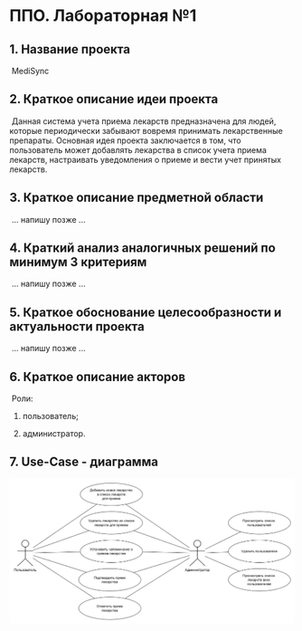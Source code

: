 # ППО. Лабораторная №1

## 1. Название проекта

​	MediSync

## 2. Краткое описание идеи проекта 

​	Данная система учета приема лекарств предназначена для людей, которые  периодически забывают вовремя принимать лекарственные препараты. Основная идея проекта заключается в том, что пользователь может добавлять лекарства в список учета приема лекарств, настраивать уведомления о приеме и вести учет принятых лекарств.

## 3. Краткое описание предметной области

​	... напишу позже ...

## 4. Краткий анализ аналогичных решений по минимум 3 критериям

​	... напишу позже ...

## 5. Краткое обоснование целесообразности и актуальности проекта

​	... напишу позже ...

## 6. Краткое описание акторов

​	Роли: 

1. пользователь;

2. администратор.

## 7. Use-Case - диаграмма

   ![use-case-diag](.\img\use-case-diag.png)
